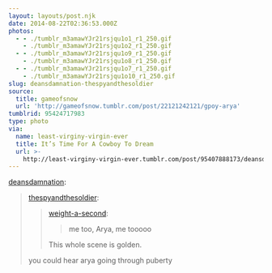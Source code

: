 ```yaml
---
layout: layouts/post.njk
date: 2014-08-22T02:36:53.000Z
photos:
  - - ./tumblr_m3amawYJr21rsjqu1o1_r1_250.gif
    - ./tumblr_m3amawYJr21rsjqu1o2_r1_250.gif
  - - ./tumblr_m3amawYJr21rsjqu1o9_r1_250.gif
    - ./tumblr_m3amawYJr21rsjqu1o8_r1_250.gif
  - - ./tumblr_m3amawYJr21rsjqu1o7_r1_250.gif
    - ./tumblr_m3amawYJr21rsjqu1o10_r1_250.gif
slug: deansdamnation-thespyandthesoldier
source:
  title: gameofsnow
  url: 'http://gameofsnow.tumblr.com/post/22121242121/gpoy-arya'
tumblrid: 95424717983
type: photo
via:
  name: least-virginy-virgin-ever
  title: It’s Time For A Cowboy To Dream
  url: >-
    http://least-virginy-virgin-ever.tumblr.com/post/95407888173/deansdamnation-thespyandthesoldier
---
```

<p><a class="tumblr_blog" href="http://deansdamnation.tumblr.com/post/91792604563/thespyandthesoldier-weight-a-second-me-too">deansdamnation</a>:</p>
<blockquote>
<p><a class="tumblr_blog" href="http://thespyandthesoldier.tumblr.com/post/86316370202/weight-a-second-me-too-arya-me-tooooo-this">thespyandthesoldier</a>:</p>
<blockquote>
<p><a class="tumblr_blog" href="http://weight-a-second.tumblr.com/post/72615183875/me-too-arya-me-tooooo">weight-a-second</a>:</p>
<blockquote>
<p>me too, Arya, me tooooo</p>
</blockquote>
<p>This whole scene is golden.</p>
</blockquote>
<p>you could hear arya going through puberty</p>
</blockquote>
